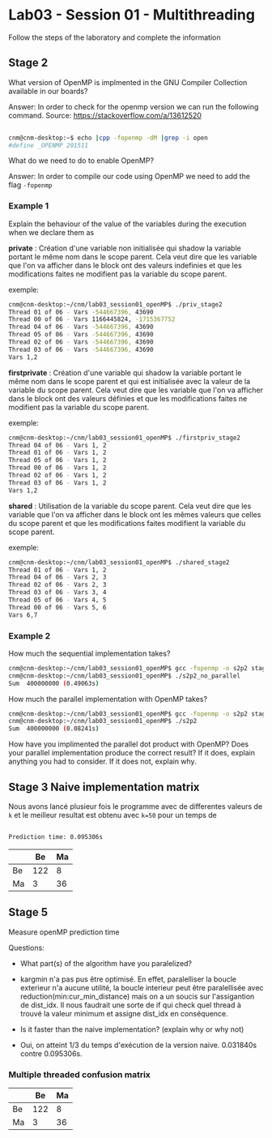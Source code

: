 # Lab03 - Session 01 - Multithreading

Follow the steps of the laboratory and complete the information

## Stage 2

What version of OpenMP is implmented in the GNU Compiler Collection available in our boards?

Answer: In order to check for the openmp version we can run the following command.
        Source: https://stackoverflow.com/a/13612520
```bash
      
cnm@cnm-desktop:~$ echo |cpp -fopenmp -dM |grep -i open
#define _OPENMP 201511

```

What do we need to do to enable OpenMP?

Answer: In order to compile our code using OpenMP we need to add the flag `-fopenmp` 

### Example 1

Explain the behaviour of the value of the variables during the execution when we declare them as

**private** : Création d'une variable non initialisée qui shadow la variable portant le même nom 
dans le scope parent. Cela veut dire que les variable que l'on va afficher dans le block ont des 
valeurs indefinies et que les modifications faites ne modifient pas la variable du scope parent.

exemple:

```bash
cnm@cnm-desktop:~/cnm/lab03_session01_openMP$ ./priv_stage2 
Thread 01 of 06 - Vars -544667396, 43690
Thread 00 of 06 - Vars 1166445824, -1715367752
Thread 04 of 06 - Vars -544667396, 43690
Thread 05 of 06 - Vars -544667396, 43690
Thread 02 of 06 - Vars -544667396, 43690
Thread 03 of 06 - Vars -544667396, 43690
Vars 1,2
```

**firstprivate** : Création d'une variable qui shadow la variable portant le même nom dans le scope parent
et qui est initialisée avec la valeur de la variable du scope parent. Cela veut dire que les variable que l'on
va afficher dans le block ont des valeurs définies et que les modifications faites ne modifient pas la variable du scope parent.

exemple:

```bash
cnm@cnm-desktop:~/cnm/lab03_session01_openMP$ ./firstpriv_stage2 
Thread 04 of 06 - Vars 1, 2
Thread 01 of 06 - Vars 1, 2
Thread 05 of 06 - Vars 1, 2
Thread 00 of 06 - Vars 1, 2
Thread 02 of 06 - Vars 1, 2
Thread 03 of 06 - Vars 1, 2
Vars 1,2
```

**shared** : Utilisation de la variable du scope parent.
Cela veut dire que les variable que l'on va afficher dans le block ont les mêmes valeurs 
que celles du scope parent et que les modifications faites modifient la variable du scope parent.

exemple:

```bash
cnm@cnm-desktop:~/cnm/lab03_session01_openMP$ ./shared_stage2
Thread 01 of 06 - Vars 1, 2
Thread 04 of 06 - Vars 2, 3
Thread 02 of 06 - Vars 2, 3
Thread 03 of 06 - Vars 3, 4
Thread 05 of 06 - Vars 4, 5
Thread 00 of 06 - Vars 5, 6
Vars 6,7
```


### Example 2

How much the sequential implementation takes?
```bash 
cnm@cnm-desktop:~/cnm/lab03_session01_openMP$ gcc -fopenmp -o s2p2 stage2_part2.c
cnm@cnm-desktop:~/cnm/lab03_session01_openMP$ ./s2p2_no_parallel 
Sum  400000000 (0.49063s)
```


How much the parallel implementation with OpenMP takes?
```bash
cnm@cnm-desktop:~/cnm/lab03_session01_openMP$ gcc -fopenmp -o s2p2 stage2_part2.c 
cnm@cnm-desktop:~/cnm/lab03_session01_openMP$ ./s2p2 
Sum  400000000 (0.08241s)
```


How have you implimented the parallel dot product with OpenMP?
Does your parallel implementation produce the correct result?
If it does, explain anything you had to consider.
If it does not, explain why.

## Stage 3 Naive implementation matrix

Nous avons lancé plusieur fois le programme avec de differentes valeurs de `k` et le meilleur resultat est obtenu avec `k=50` pour un temps de 

```bash

Prediction time: 0.095306s

```
|   |  Be |  Ma |
|---|-----|-----|
|Be | 122 |   8 |
|Ma |   3 |  36 |


## Stage 5

Measure openMP prediction time

Questions:

* What part(s) of the algorithm have you paralelized?
- kargmin n'a pas pus être optimisé. En effet, paralelliser la boucle exterieur n'a aucune utilité, la boucle interieur peut être paralellisée avec reduction(min:cur_min_distance) mais on a un soucis sur l'assigantion de dist_idx. Il nous faudrait une sorte de if qui check quel thread à trouvé la valeur minimum et assigne dist_idx en conséquence.

* Is it faster than the naive implementation? (explain why or why not)
- Oui, on atteint 1/3 du temps d'exécution de la version naive. 0.031840s contre 0.095306s. 



### Multiple threaded confusion matrix

|   |  Be |  Ma |
|---|-----|-----|
|Be | 122 |   8 |
|Ma |   3 |  36 |
